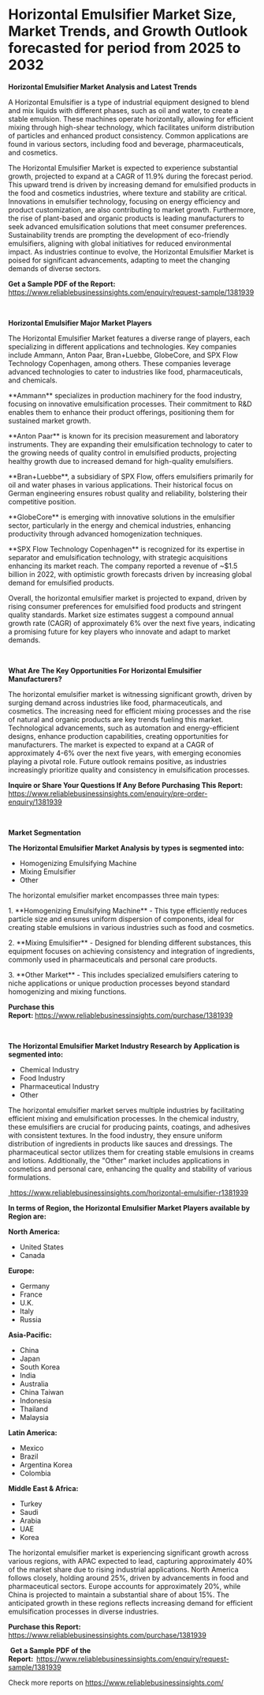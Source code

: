 <p><h1>Horizontal Emulsifier Market Size, Market Trends, and Growth Outlook forecasted for period from 2025 to 2032</h1></p><p><strong>Horizontal Emulsifier Market Analysis and Latest Trends</strong></p>
<p><p>A Horizontal Emulsifier is a type of industrial equipment designed to blend and mix liquids with different phases, such as oil and water, to create a stable emulsion. These machines operate horizontally, allowing for efficient mixing through high-shear technology, which facilitates uniform distribution of particles and enhanced product consistency. Common applications are found in various sectors, including food and beverage, pharmaceuticals, and cosmetics.</p><p>The Horizontal Emulsifier Market is expected to experience substantial growth, projected to expand at a CAGR of 11.9% during the forecast period. This upward trend is driven by increasing demand for emulsified products in the food and cosmetics industries, where texture and stability are critical. Innovations in emulsifier technology, focusing on energy efficiency and product customization, are also contributing to market growth. Furthermore, the rise of plant-based and organic products is leading manufacturers to seek advanced emulsification solutions that meet consumer preferences. Sustainability trends are prompting the development of eco-friendly emulsifiers, aligning with global initiatives for reduced environmental impact. As industries continue to evolve, the Horizontal Emulsifier Market is poised for significant advancements, adapting to meet the changing demands of diverse sectors.</p></p>
<p><strong>Get a Sample PDF of the Report:&nbsp;</strong> <a href="https://www.reliablebusinessinsights.com/enquiry/request-sample/1381939?utm_campaign=2192&utm_medium=2&utm_source=Github&utm_content=ia&utm_term=24022025&utm_id=horizontal-emulsifier">https://www.reliablebusinessinsights.com/enquiry/request-sample/1381939</a></p>
<p>&nbsp;</p>
<p><strong>Horizontal Emulsifier Major Market Players</strong></p>
<p><p>The Horizontal Emulsifier Market features a diverse range of players, each specializing in different applications and technologies. Key companies include Ammann, Anton Paar, Bran+Luebbe, GlobeCore, and SPX Flow Technology Copenhagen, among others. These companies leverage advanced technologies to cater to industries like food, pharmaceuticals, and chemicals.</p><p>**Ammann** specializes in production machinery for the food industry, focusing on innovative emulsification processes. Their commitment to R&D enables them to enhance their product offerings, positioning them for sustained market growth.</p><p>**Anton Paar** is known for its precision measurement and laboratory instruments. They are expanding their emulsification technology to cater to the growing needs of quality control in emulsified products, projecting healthy growth due to increased demand for high-quality emulsifiers.</p><p>**Bran+Luebbe**, a subsidiary of SPX Flow, offers emulsifiers primarily for oil and water phases in various applications. Their historical focus on German engineering ensures robust quality and reliability, bolstering their competitive position.</p><p>**GlobeCore** is emerging with innovative solutions in the emulsifier sector, particularly in the energy and chemical industries, enhancing productivity through advanced homogenization techniques.</p><p>**SPX Flow Technology Copenhagen** is recognized for its expertise in separator and emulsification technology, with strategic acquisitions enhancing its market reach. The company reported a revenue of ~$1.5 billion in 2022, with optimistic growth forecasts driven by increasing global demand for emulsified products.</p><p>Overall, the horizontal emulsifier market is projected to expand, driven by rising consumer preferences for emulsified food products and stringent quality standards. Market size estimates suggest a compound annual growth rate (CAGR) of approximately 6% over the next five years, indicating a promising future for key players who innovate and adapt to market demands.</p></p>
<p>&nbsp;</p>
<p><strong>What Are The Key Opportunities For Horizontal Emulsifier Manufacturers?</strong></p>
<p><p>The horizontal emulsifier market is witnessing significant growth, driven by surging demand across industries like food, pharmaceuticals, and cosmetics. The increasing need for efficient mixing processes and the rise of natural and organic products are key trends fueling this market. Technological advancements, such as automation and energy-efficient designs, enhance production capabilities, creating opportunities for manufacturers. The market is expected to expand at a CAGR of approximately 4-6% over the next five years, with emerging economies playing a pivotal role. Future outlook remains positive, as industries increasingly prioritize quality and consistency in emulsification processes.</p></p>
<p><strong>Inquire or Share Your Questions If Any Before Purchasing This Report:</strong> <a href="https://www.reliablebusinessinsights.com/enquiry/pre-order-enquiry/1381939?utm_campaign=2192&utm_medium=2&utm_source=Github&utm_content=ia&utm_term=24022025&utm_id=horizontal-emulsifier">https://www.reliablebusinessinsights.com/enquiry/pre-order-enquiry/1381939</a></p>
<p>&nbsp;</p>
<p><strong>Market Segmentation</strong></p>
<p><strong>The Horizontal Emulsifier Market Analysis by types is segmented into:</strong></p>
<p><ul><li>Homogenizing Emulsifying Machine</li><li>Mixing Emulsifier</li><li>Other</li></ul></p>
<p><p>The horizontal emulsifier market encompasses three main types: </p><p>1. **Homogenizing Emulsifying Machine** - This type efficiently reduces particle size and ensures uniform dispersion of components, ideal for creating stable emulsions in various industries such as food and cosmetics.</p><p>2. **Mixing Emulsifier** - Designed for blending different substances, this equipment focuses on achieving consistency and integration of ingredients, commonly used in pharmaceuticals and personal care products.</p><p>3. **Other Market** - This includes specialized emulsifiers catering to niche applications or unique production processes beyond standard homogenizing and mixing functions.</p></p>
<p><strong>Purchase this Report:&nbsp;</strong><a href="https://www.reliablebusinessinsights.com/purchase/1381939?utm_campaign=2192&utm_medium=2&utm_source=Github&utm_content=ia&utm_term=24022025&utm_id=horizontal-emulsifier">https://www.reliablebusinessinsights.com/purchase/1381939</a></p>
<p>&nbsp;</p>
<p><strong>The Horizontal Emulsifier Market Industry Research by Application is segmented into:</strong></p>
<p><ul><li>Chemical Industry</li><li>Food Industry</li><li>Pharmaceutical Industry</li><li>Other</li></ul></p>
<p><p>The horizontal emulsifier market serves multiple industries by facilitating efficient mixing and emulsification processes. In the chemical industry, these emulsifiers are crucial for producing paints, coatings, and adhesives with consistent textures. In the food industry, they ensure uniform distribution of ingredients in products like sauces and dressings. The pharmaceutical sector utilizes them for creating stable emulsions in creams and lotions. Additionally, the "Other" market includes applications in cosmetics and personal care, enhancing the quality and stability of various formulations.</p></p>
<p><a href="https://www.reliablebusinessinsights.com/horizontal-emulsifier-r1381939?utm_campaign=2192&utm_medium=2&utm_source=Github&utm_content=ia&utm_term=24022025&utm_id=horizontal-emulsifier">&nbsp;https://www.reliablebusinessinsights.com/horizontal-emulsifier-r1381939</a></p>
<p><strong>In terms of Region, the Horizontal Emulsifier Market Players available by Region are:</strong></p>
<p>
    <p> <strong> North America: </strong>
        <ul>
            <li>United States</li>
            <li>Canada</li>
        </ul>
        </p> 
    <p> <strong> Europe: </strong>
        <ul>
            <li>Germany</li>
            <li>France</li>
            <li>U.K.</li>
            <li>Italy</li>
            <li>Russia</li>
        </ul>
        </p> 
    <p> <strong> Asia-Pacific: </strong>
        <ul>
            <li>China</li>
            <li>Japan</li>
            <li>South Korea</li>
            <li>India</li>
            <li>Australia</li>
            <li>China Taiwan</li>
            <li>Indonesia</li>
            <li>Thailand</li>
            <li>Malaysia</li>
        </ul>
        </p> 
    <p> <strong> Latin America: </strong>
        <ul>
            <li>Mexico</li>
            <li>Brazil</li>
            <li>Argentina Korea</li>
            <li>Colombia</li>
        </ul>
        </p> 
    <p> <strong> Middle East & Africa: </strong>
        <ul>
            <li>Turkey</li>
            <li>Saudi</li>
            <li>Arabia</li>
            <li>UAE</li>
            <li>Korea</li>
        </ul>
    </p>
    </p>
<p><p>The horizontal emulsifier market is experiencing significant growth across various regions, with APAC expected to lead, capturing approximately 40% of the market share due to rising industrial applications. North America follows closely, holding around 25%, driven by advancements in food and pharmaceutical sectors. Europe accounts for approximately 20%, while China is projected to maintain a substantial share of about 15%. The anticipated growth in these regions reflects increasing demand for efficient emulsification processes in diverse industries.</p></p>
<p><strong>Purchase this Report: </strong><a href="https://www.reliablebusinessinsights.com/purchase/1381939?utm_campaign=2192&utm_medium=2&utm_source=Github&utm_content=ia&utm_term=24022025&utm_id=horizontal-emulsifier">https://www.reliablebusinessinsights.com/purchase/1381939</a></p>
<p>&nbsp;<strong>Get a Sample PDF of the Report:&nbsp;&nbsp;</strong><a href="https://www.reliablebusinessinsights.com/enquiry/request-sample/1381939?utm_campaign=2192&utm_medium=2&utm_source=Github&utm_content=ia&utm_term=24022025&utm_id=horizontal-emulsifier">https://www.reliablebusinessinsights.com/enquiry/request-sample/1381939</a></p>
<p><strong></strong></p>
<p>Check more reports on <a href="https://www.reliablebusinessinsights.com/?utm_campaign=2192&utm_medium=2&utm_source=Github&utm_content=ia&utm_term=24022025&utm_id=horizontal-emulsifier">https://www.reliablebusinessinsights.com/</a></p>